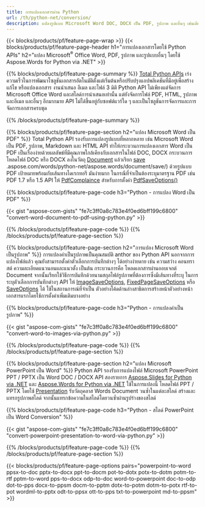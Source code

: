 ```yaml
---
title: การแปลงเอกสารผ่าน Python 
url: /th/python-net/conversion/
description: แปลงรูปแบบ Microsoft Word DOC, DOCX เป็น PDF, รูปภาพ และอื่นๆ เช่นเดียวกับสไลด์การนำเสนอ ข้อความอีเมล และรูปภาพ 3 มิติ เพียงไม่กี่บรรทัดของโค้ด Python
---
```


{{< blocks/products/pf/feature-page-wrap >}}
{{< blocks/products/pf/feature-page-header h1="การแปลงเอกสารโดยใช้ Python APIs" h2="แปลง Microsoft<sup>&reg;</sup> Office Word, PDF, รูปภาพ และรูปแบบอื่นๆ โดยใช้ Aspose.Words for Python via .NET" >}}

{{% blocks/products/pf/feature-page-summary %}}
[Total Python APIs](https://products.aspose.com/total/python-net/) เร่งความเร็วในการพัฒนาโซลูชันเอกสารอัตโนมัติตั้งแต่เริ่มต้นหรือปรับปรุงแอปพลิเคชันที่มีอยู่เพื่อสร้าง แก้ไข หรือแปลงเอกสาร งานนำเสนอ อีเมล และไฟล์ 3 มิติ Python API ไม่เพียงแต่จัดการ Microsoft Office Word และสไลด์การนำเสนอเท่านั้น แต่ยังจัดการไฟล์ PDF, HTML, รูปภาพ และอีเมล และอื่นๆ อีกมากมาย API ไม่ได้ขึ้นอยู่กับซอฟต์แวร์ใด ๆ และเป็นโซลูชันการจัดการและการจัดการเอกสารครบชุด

{{% /blocks/products/pf/feature-page-summary  %}}

{{% blocks/products/pf/feature-page-section  h2="แปลง Microsoft Word เป็น PDF" %}}
Total Python API รองรับการแปลงรูปแบบที่หลากหลาย เช่น Microsoft Word เป็น PDF, รูปภาพ, Markdown และ HTML API ทำให้กระบวนการแปลงเอกสาร Word เป็น PDF เป็นเรื่องง่ายด้วยผลลัพธ์ที่มีคุณภาพใกล้เคียงกับเอกสารในไฟล์ DOC, DOCX กระบวนการโหลดไฟล์ DOC หรือ DOCX ลงในวัตถุ [Document](https://reference.aspose.com/words/python-net/aspose.words/document/) แล้วเรียก [save](https://reference) .aspose.com/words/python-net/aspose.words/document/save/) ด้วยรูปแบบ PDF เป้าหมายพร้อมกับเส้นทางไดเรกทอรี มันง่ายมาก ในกรณีที่จำเป็นต้องระบุมาตรฐาน PDF เช่น PDF 1.7 หรือ 1.5 API ให้ [PdfComplaince](https://reference.aspose.com/words/python-net/aspose.words.saving/pdfcompliance/) สำหรับการตั้งค่า [PdfSaveOptions()](https://reference.aspose.com/words/python-net/aspose.words.saving/pdfsaveoptions/) 

{{% blocks/products/pf/feature-page-code h3="Python - การแปลง Word เป็น PDF" %}}

{{< gist "aspose-com-gists" "fe7c3ff0a8c783e4f0ed6bff199c6800" "convert-word-document-to-pdf-using-python.py" >}}

{{% /blocks/products/pf/feature-page-code  %}}
{{% /blocks/products/pf/feature-page-section %}}

{{% blocks/products/pf/feature-page-section  h2="การแปลง Microsoft Word เป็นรูปภาพ" %}}
การแปลงคำเป็นรูปภาพเป็นคุณสมบัติ anthor ของ Python API นอกจากการแปลงไฟล์แล้ว คุณยังสามารถตั้งค่าตัวเลือกการบันทึกต่างๆ ได้อย่างง่ายดาย เช่น ความสว่าง คอนทราสต์ ความละเอียดแนวนอนและแนวตั้ง เป็นต้น กระบวนการคือ โหลดเอกสารผ่านออบเจกต์ Document จากนั้นเรียกใช้วิธีการบันทึกด้วยนามสกุลไฟล์รูปภาพที่ต้องการซึ่งมีเส้นทางที่ระบุ ในการระบุตัวเลือกการบันทึกต่างๆ API ให้ [ImageSaveOptions](https://reference.aspose.com/words/python-net/aspose.words.saving/imagesaveoptions/), [FixedPageSaveOptions](https://reference.aspose.com/words/python-net/aspose.words.saving/fixedpagesaveoptions/) หรือ [SaveOptions](https://reference.aspose.com/words/python-net/aspose.words.saving/saveoptions/) ได้ ใช้ในสถานการณ์ที่จำเป็น ตัวอย่างโค้ดด้านล่างสาธิตการสร้างหน้าตัวอย่างหน้าเอกสารแรกโดยใช้การตั้งค่าเพิ่มเติมบางอย่าง

{{% blocks/products/pf/feature-page-code h3="Python - การแปลงคำเป็นรูปภาพ" %}}

{{< gist "aspose-com-gists" "fe7c3ff0a8c783e4f0ed6bff199c6800" "convert-word-to-images-via-python.py" >}}

{{% /blocks/products/pf/feature-page-code  %}}
{{% /blocks/products/pf/feature-page-section %}}

{{% blocks/products/pf/feature-page-section  h2="แปลง Microsoft PowerPoint เป็น Word" %}}
Python API รองรับการแปลงไฟล์ Microsoft PowerPoint PPT / PPTX เป็น Word DOC / DOCX API สองรายการ [Aspose.Slides for Python via .NET](https://products.aspose.com/slides/python-net/) และ [Aspose.Words for Python via .NET](https://products.aspose.com/words/python-net/) ใช้ในการแปลงนี้ โหลดไฟล์ PPT / PPTX โดยใช้ [Presentation](https://reference.aspose.com/slides/python-net/aspose.slides/presentation/) รับวัตถุคลาส Words Document วนซ้ำในแต่ละสไลด์ สร้างและแทรกรูปภาพสไลด์ จากนั้นแทรกข้อความในสไลด์โดยวนซ้ำผ่านรูปร่างของสไลด์

{{% blocks/products/pf/feature-page-code h3="Python - สไลด์ PowerPoint เป็น Word Conversion" %}}

{{< gist "aspose-com-gists" "fe7c3ff0a8c783e4f0ed6bff199c6800" "convert-powerpoint-presentation-to-word-via-python.py" >}}


{{% /blocks/products/pf/feature-page-code  %}}
{{% /blocks/products/pf/feature-page-section %}}


{{< blocks/products/pf/feature-page-options pairs="powerpoint-to-word ppsx-to-doc pptx-to-docx ppt-to-docm pot-to-dotx potx-to-dotm potm-to-rtf pptm-to-word pps-to-docx odp-to-doc word-to-powerpoint doc-to-odp dot-to-pps docx-to-ppsm docm-to-pptm dotx-to-potm dotm-to-potx rtf-to-pot wordml-to-pptx odt-to-ppsx ott-to-pps txt-to-powerpoint md-to-ppsm" >}}